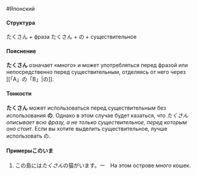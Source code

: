 #Японский
#### Структура
たくさん + фраза
たくさん + の + существительное
#### Пояснение
**たくさん** означает «*много*» и может употребляться перед фразой или непосредственно перед существительным, отделяясь от него через [[「A」の「B」|の]].


#### Тонкости
**たくさん** может использоваться перед существительным без использования **の**. Однако в этом случае будет казаться, *что たくさん описывает всю фразу, а не только существительное, перед которым оно стоит*. Если вы хотите выделить существительное, лучше использовать の.


#### Примерыこのいま
1. この島には*たくさん*の猫がいます。ー　На этом острове *много* кошек.